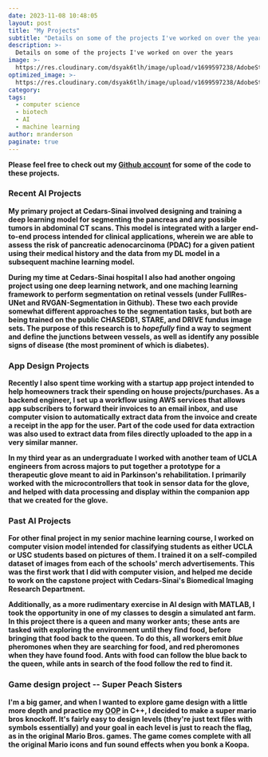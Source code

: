 ```yaml
---
date: 2023-11-08 10:48:05
layout: post
title: "My Projects"
subtitle: "Details on some of the projects I've worked on over the years"
description: >-
  Details on some of the projects I've worked on over the years
image: >-
  https://res.cloudinary.com/dsyak6tlh/image/upload/v1699597238/AdobeStock_237619432-scaled_v1v3z2-Neural_Network_xel5vv.jpg
optimized_image: >- 
  https://res.cloudinary.com/dsyak6tlh/image/upload/v1699597238/AdobeStock_237619432-scaled_v1v3z2-Neural_Network_xel5vv.jpg
category: 
tags:
  - computer science
  - biotech
  - AI
  - machine learning
author: mranderson
paginate: true
---
```

<strong> Please feel free to check out my <a href="https://github.com/peter3marsh">Github account</a> for some of the code to these projects.

### Recent AI Projects

My primary project at Cedars-Sinai involved designing and training a deep learning model for segmenting the pancreas and any possible tumors in abdominal CT scans. This model is integrated with a larger end-to-end process intended for clinical applications, wherein we are able to assess the risk of pancreatic adenocarcinoma (PDAC) for a given patient using their medical history and the data from my DL model in a subsequent machine learning model.

During my time at Cedars-Sinai hospital I also had another ongoing project using one deep learning network, and one maching learning framework to perform segmentation on retinal vessels (under FullRes-UNet and RVGAN-Segmentation in Github). These two each provide somewhat different approaches to the segmentation tasks, but both are being trained on the public CHASEDB1, STARE, and DRIVE fundus image sets. The purpose of this research is to <em>hopefully</em> find a way to segment and define the junctions between vessels, as well as identify any possible signs of disease (the most prominent of which is diabetes).

### App Design Projects

Recently I also spent time working with a startup app project intended to help homeowners track their spending on house projects/purchases. As a backend engineer, I set up a workflow using AWS services that allows app subscribers to forward their invoices to an email inbox, and use computer vision to automatically extract data from the invoice and create a receipt in the app for the user. Part of the code used for data extraction was also used to extract data from files directly uploaded to the app in a very similar manner.

In my third year as an undergraduate I worked with another team of UCLA engineers from across majors to put together a prototype for a therapeutic glove meant to aid in Parkinson's rehabilitation. I primarily worked with the microcontrollers that took in sensor data for the glove, and helped with data processing and display within the companion app that we created for the glove.

### Past AI Projects

For other final project in my senior machine learning course, I worked on computer vision model intended for classifying students as either UCLA or USC students based on pictures of them. I trained it on a self-compiled dataset of images from each of the schools' merch advertisements. This was the first work that I did with computer vision, and helped me decide to work on the capstone project with Cedars-Sinai's Biomedical Imaging Research Department.

Additionally, as a more rudimentary exercise in AI design with MATLAB, I took the opportunity in one of my classes to desgin a simulated ant farm. In this project there is a queen and many worker ants; these ants are tasked with exploring the environment until they find food, before bringing that food back to the queen. To do this, all workers emit <em>blue</em> pheromones when they are searching for food, and red pheromones when they have found food. Ants with food can follow the blue back to the queen, while ants in search of the food follow the red to find it.

### Game design project -- Super Peach Sisters
I'm a big gamer, and when I wanted to explore game design with a little more depth and practice my <abbr title="Object Oriented Programming">OOP</abbr> in C++, I decided to make a super mario bros knockoff. It's fairly easy to design levels (they're just text files with symbols essentially) and your goal in each level is just to reach the flag, as in the original Mario Bros. games. The game comes complete with all the original Mario icons and fun sound effects when you bonk a Koopa.
